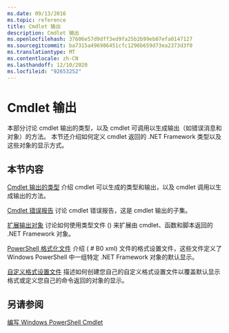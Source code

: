 ```yaml
---
ms.date: 09/13/2016
ms.topic: reference
title: Cmdlet 输出
description: Cmdlet 输出
ms.openlocfilehash: 37606e57d9dff3ed9fa25b2b99eb07efa0147127
ms.sourcegitcommit: ba7315a496986451cfc1296b659d73ea2373d3f0
ms.translationtype: MT
ms.contentlocale: zh-CN
ms.lasthandoff: 12/10/2020
ms.locfileid: "92653252"
---
```

# <a name="cmdlet-output"></a>Cmdlet 输出

本部分讨论 cmdlet 输出的类型，以及 cmdlet 可调用以生成输出（如错误消息和对象）的方法。 本节还介绍如何定义 cmdlet 返回的 .NET Framework 类型以及这些对象的显示方式。

## <a name="in-this-section"></a>本节内容

[Cmdlet 输出的类型](./types-of-cmdlet-output.md) 介绍 cmdlet 可以生成的类型和输出，以及 cmdlet 调用以生成输出的方法。

[Cmdlet 错误报告](./cmdlet-error-reporting.md) 讨论 cmdlet 错误报告，这是 cmdlet 输出的子集。

[扩展输出对象](./extending-output-objects.md) 讨论如何使用类型文件 () 来扩展由 cmdlet、函数和脚本返回的 .NET Framework 对象。

[PowerShell 格式化文件](../format/powershell-formatting-files.md) 介绍 ( # B0 xml) 文件的格式设置文件，这些文件定义了 Windows PowerShell 中一组特定 .NET Framework 对象的默认显示。

[自定义格式设置文件](./custom-formatting-files.md) 描述如何创建您自己的自定义格式设置文件以覆盖默认显示格式或定义您自己的命令返回的对象的显示。

## <a name="see-also"></a>另请参阅

[编写 Windows PowerShell Cmdlet](./writing-a-windows-powershell-cmdlet.md)

